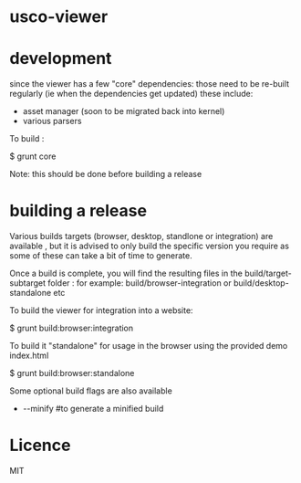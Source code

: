 usco-viewer
============================

development
===========
since the viewer has a few "core" dependencies: those need to be re-built regularly 
(ie when the dependencies get updated)
these include:
 - asset manager (soon to be migrated back into kernel)
 - various parsers

To build :

  $ grunt core

Note: this should be done before building a release

building a release
==================
Various builds targets (browser, desktop, standlone or integration) are available ,
but it is advised to only build the specific version you require as some of these can
take a bit of time to generate.

Once a build is complete, you will find the resulting files in the build/target-subtarget 
folder : for example: build/browser-integration or build/desktop-standalone etc

To build the viewer for integration into a website:

  $ grunt build:browser:integration

To build it "standalone" for usage in the browser using the provided demo index.html

  $ grunt build:browser:standalone

Some optional build flags are also available
 - --minify #to generate a minified build

Licence
=======
MIT
